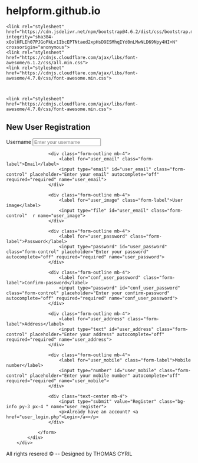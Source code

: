 # helpform.github.io



<html lang="en">
<head>
    <meta charset="UTF-8">
    <meta http-equiv="X-UA-Compatible" content="IE=edge">
    <meta name="viewport" content="width=device-width, initial-scale=1.0">
    <title>Document</title>
    
    <link rel="stylesheet" href="https://cdn.jsdelivr.net/npm/bootstrap@4.6.2/dist/css/bootstrap.min.css" integrity="sha384-xOolHFLEh07PJGoPkLv1IbcEPTNtaed2xpHsD9ESMhqIYd0nLMwNLD69Npy4HI+N" crossorigin="anonymous">
    <link rel="stylesheet" href="https://cdnjs.cloudflare.com/ajax/libs/font-awesome/6.1.2/css/all.min.css">
    <link rel="stylesheet" href="https://cdnjs.cloudflare.com/ajax/libs/font-awesome/4.7.0/css/font-awesome.min.css">

    
    
    <link rel="stylesheet" href="https://cdnjs.cloudflare.com/ajax/libs/font-awesome/4.7.0/css/font-awesome.min.css">
  <link rel="stylesheet" href="https://maxcdn.bootstrapcdn.com/bootstrap/3.4.1/css/bootstrap.min.css">
  <script src="https://ajax.googleapis.com/ajax/libs/jquery/3.6.0/jquery.min.js"></script>
  <script src="https://maxcdn.bootstrapcdn.com/bootstrap/3.4.1/js/bootstrap.min.js"></script>


  <link rel="stylesheet" href="istyle.css">
</head>
<body>

<div class="container-fluid">
        <h2 class="text-center mx-3">New User Registration</h2>
        <div class="row d-flex align-items-center justify-content-center" >
            <div class="col-lg-12 col-xl-6">
                <form action="" method="post" enctype="multipart/form-data">
                    <div class="form-outline mb-4">
                        <label for="user_username" class="form-label">Username</label>
                        <input type="text" id="user_username" class="form-control" placeholder="Enter your username" autocomplete="off" required="required" name="user_username">
                    </div>

                    <div class="form-outline mb-4">
                        <label for="user_email" class="form-label">Email</label>
                        <input type="email" id="user_email" class="form-control" placeholder="Enter your email" autocomplete="off" required="required" name="user_email">
                    </div>

                    <div class="form-outline mb-4">
                        <label for="user_image" class="form-label">User image</label>
                        <input type="file" id="user_email" class="form-control"  r name="user_image">
                    </div>
                    
                    <div class="form-outline mb-4">
                        <label for="user_password" class="form-label">Password</label>
                        <input type="password" id="user_password" class="form-control" placeholder="Enter your password" autocomplete="off" required="required" name="user_password">
                    </div>

                    <div class="form-outline mb-4">
                        <label for="conf_user_password" class="form-label">Confirm-password</label>
                        <input type="password" id="conf_user_password" class="form-control" placeholder="Enter your confirm-password" autocomplete="off" required="required" name="conf_user_password">
                    </div>

                    <div class="form-outline mb-4">
                        <label for="user_address" class="form-label">Address</label>
                        <input type="text" id="user_address" class="form-control" placeholder="Enter your address" autocomplete="off" required="required" name="user_address">
                    </div>

                    <div class="form-outline mb-4">
                        <label for="user_mobile" class="form-label">Mobile number</label>
                        <input type="number" id="user_mobile" class="form-control" placeholder="Enter your mobile number" autocomplete="off" required="required" name="user_mobile">
                    </div>

                    <div class="text-center mb-4">
                        <input type="submit" value="Register" class="bg-info py-3 px-4 " name="user_register">
                        <p>Already have an account? <a href="user_login.php">Login</a></p>
                    </div>

                </form>
            </div>
        </div>
</div>
<div class="bg-info p-3 text-center">
    <p>All rights resered © -- Designed by THOMAS CYRIL</p>
</div>




<script src="https://cdn.jsdelivr.net/npm/jquery@3.5.1/dist/jquery.slim.min.js" integrity="sha384-DfXdz2htPH0lsSSs5nCTpuj/zy4C+OGpamoFVy38MVBnE+IbbVYUew+OrCXaRkfj" crossorigin="anonymous"></script>
<script src="https://cdn.jsdelivr.net/npm/bootstrap@4.6.2/dist/js/bootstrap.bundle.min.js" integrity="sha384-Fy6S3B9q64WdZWQUiU+q4/2Lc9npb8tCaSX9FK7E8HnRr0Jz8D6OP9dO5Vg3Q9ct" crossorigin="anonymous"></script>
</body>
</html>
